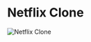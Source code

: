 # Netflix Clone

![Netflix Clone](https://github.com/miguelagza/netflix-clone-typescript/blob/main/src/netflix.JPG)
